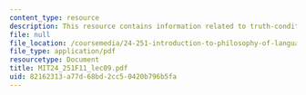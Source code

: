 ```yaml
---
content_type: resource
description: This resource contains information related to truth-conditional theories.
file: null
file_location: /coursemedia/24-251-introduction-to-philosophy-of-language-fall-2011/82162313a77d68bd2cc50420b796b5fa_MIT24_251F11_lec09.pdf
file_type: application/pdf
resourcetype: Document
title: MIT24_251F11_lec09.pdf
uid: 82162313-a77d-68bd-2cc5-0420b796b5fa
---
```

